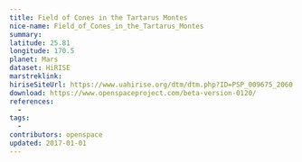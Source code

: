 ```yaml
---
title: Field of Cones in the Tartarus Montes
nice-name: Field_of_Cones_in_the_Tartarus_Montes
summary:
latitude: 25.81
longitude: 170.5
planet: Mars
dataset: HiRISE
marstreklink:
hiriseSiteUrl: https://www.uahirise.org/dtm/dtm.php?ID=PSP_009675_2060
download: https://www.openspaceproject.com/beta-version-0120/
references:
  -
tags:
  -
contributors: openspace
updated: 2017-01-01
---
```

